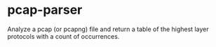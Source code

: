 # pcap-parser
Analyze a pcap (or pcapng) file and return a table of the highest layer protocols with a count of occurrences.
